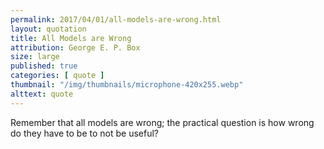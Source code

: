 ```yaml
---
permalink: 2017/04/01/all-models-are-wrong.html
layout: quotation
title: All Models are Wrong
attribution: George E. P. Box
size: large
published: true
categories: [ quote ]
thumbnail: "/img/thumbnails/microphone-420x255.webp"
alttext: quote
---
```


Remember that all models are wrong; the practical question is 
how wrong do they have to be to not be useful?
